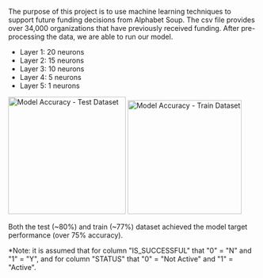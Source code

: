 The purpose of this project is to use machine learning techniques to support future funding decisions from Alphabet Soup. The csv file provides over 34,000 organizations that have previously received funding. After pre-processing the data, we are able to run our model.

* Layer 1: 20 neurons
* Layer 2: 15 neurons
* Layer 3: 10 neurons
* Layer 4: 5 neurons
* Layer 5: 1 neurons

<img width="237" alt="Model Accuracy - Test Dataset" src="https://user-images.githubusercontent.com/65242270/94116979-8733de80-fe00-11ea-9d20-d6716f05c945.PNG">

<img width="230" alt="Model Accuracy - Train Dataset" src="https://user-images.githubusercontent.com/65242270/94116995-8b5ffc00-fe00-11ea-8610-603428d6faf6.PNG">

Both the test (~80%) and train (~77%) dataset achieved the model target performance (over 75% accuracy).

*Note: it is assumed that for column "IS_SUCCESSFUL" that "0" = "N" and "1" = "Y", and for column "STATUS" that "0" = "Not Active" and "1" = "Active".

